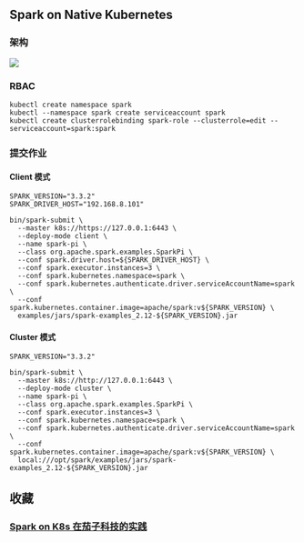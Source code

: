 ## Spark on Native Kubernetes

### 架构

![](https://spark.apache.org/docs/latest/img/k8s-cluster-mode.png)

### RBAC

```shell
kubectl create namespace spark
kubectl --namespace spark create serviceaccount spark
kubectl create clusterrolebinding spark-role --clusterrole=edit --serviceaccount=spark:spark
```

### 提交作业

#### Client 模式

```shell
SPARK_VERSION="3.3.2"
SPARK_DRIVER_HOST="192.168.8.101"

bin/spark-submit \
  --master k8s://https://127.0.0.1:6443 \
  --deploy-mode client \
  --name spark-pi \
  --class org.apache.spark.examples.SparkPi \
  --conf spark.driver.host=${SPARK_DRIVER_HOST} \
  --conf spark.executor.instances=3 \
  --conf spark.kubernetes.namespace=spark \
  --conf spark.kubernetes.authenticate.driver.serviceAccountName=spark \
  --conf spark.kubernetes.container.image=apache/spark:v${SPARK_VERSION} \
  examples/jars/spark-examples_2.12-${SPARK_VERSION}.jar
```

#### Cluster 模式

```shell
SPARK_VERSION="3.3.2"

bin/spark-submit \
  --master k8s://http://127.0.0.1:6443 \
  --deploy-mode cluster \
  --name spark-pi \
  --class org.apache.spark.examples.SparkPi \
  --conf spark.executor.instances=3 \
  --conf spark.kubernetes.namespace=spark \
  --conf spark.kubernetes.authenticate.driver.serviceAccountName=spark \
  --conf spark.kubernetes.container.image=apache/spark:v${SPARK_VERSION} \
  local:///opt/spark/examples/jars/spark-examples_2.12-${SPARK_VERSION}.jar
```

## 收藏

### [Spark on K8s 在茄子科技的实践](https://zhuanlan.zhihu.com/p/620805734)
